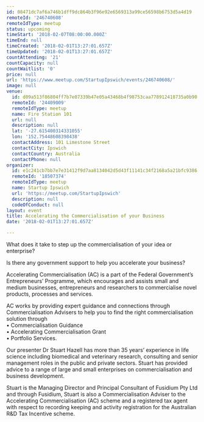 ```yaml
---
id: 08471dc7af6a746b1dff9dc864b3f96e92e6569313a99ce56598b6753d5a4d19
remoteId: '246740608'
remoteIdType: meetup
status: upcoming
timeStart: '2018-02-07T08:00:00.000Z'
timeEnd: null
timeCreated: '2018-02-01T13:27:01.657Z'
timeUpdated: '2018-02-01T13:27:01.657Z'
countAttending: '21'
countCapacity: null
countWaitlist: '0'
price: null
url: 'https://www.meetup.com/StartupIpswich/events/246740608/'
image: null
venue:
  id: d09a513f86804ff7b7e07339b47e05a43468b4f98753caa778912418735a0b90
  remoteId: '24409009'
  remoteIdType: meetup
  name: Fire Station 101
  url: null
  description: null
  lat: '-27.615400314331055'
  lon: '152.75448608398438'
  contactAddress: 101 Limestone Street
  contactCity: Ipswich
  contactCountry: Australia
  contactPhone: null
organizer:
  id: e1c241cb7bb7e7e31412f9d7aa8134042d5d43f11141c34f2168a5a21bfc9386
  remoteId: '18507374'
  remoteIdType: meetup
  name: Startup Ipswich
  url: 'https://meetup.com/StartupIpswich'
  description: null
  codeOfConduct: null
layout: event
title: Accelerating the Commercialisation of your Business
date: '2018-02-01T13:27:01.657Z'

---
```

<p>What does it take to step up the commercialisation of your idea or enterprise?</p> <p>Is there any government support to help you accelerate your business?</p> <p>Accelerating Commercialisation (AC) is a part of the Federal Government’s Entrepreneurs’ Programme, which encourages and assists small and medium businesses, entrepreneurs and researchers to commercialise novel products, processes and services.</p> <p>AC works by providing expert guidance and connections through Commercialisation Advisers to help you to find the right commercialisation solution through<br/>• Commercialisation Guidance<br/>• Accelerating Commercialisation Grant<br/>• Portfolio Services.</p> <p>Our presenter Dr Stuart Hazell has more than 35 years’ experience in life science including biomedical and veterinary research, consulting and senior management roles in the public and private sectors. Stuart has provided advice to a range of large and small enterprises on commercialisation and business development.</p> <p>Stuart is the Managing Director and Principal Consultant of Fusidium Pty Ltd and through Fusidium, Stuart is also a Commercialisation Adviser to the Accelerating Commercialisation (AC) scheme and a registered tax agent with respect to recording keeping and activity registration for the Australian R&amp;D Tax Incentive scheme.</p>
